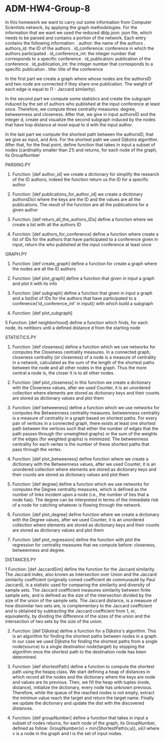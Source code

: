 # ADM-HW4-Group-8



In this homework we want to carry out some information from Computer Scientists network, by applying the graph methodologies. For the information that we want we used the reduced dblp.json: json file, which needs to be parsed and contains a portion of the network. Each entry contains the following information:
. author: the name of the authors
. authors_id: the ID of the authors
. id_conference: conference in which the authors participated
. id_conference_int: the integer number that corresponds to a specific conference
. id_publication:  publication of the conference
. id_publication_int: the integer number that corresponds to a specific publication
. title: title of the conference

In the first part we create a graph where whose nodes are the authorsID and two node are connected if they share one publication. The weight of each edge is equal to (1 - Jaccard similarity).

In the second part we compute some statistics and create the subgraph induced by the set of authors who published at the input conference at least once. Therefore, we compute three centrality measures: degree, betweenness and closeness. After that, we give in input authorsID and the integer d, create and visualize the second subgraph induced  by the nodes that have hop distance at most equal to d with the input author.

In the last part we compute the shortest path between the authorsID, that we give as input, and Aris. For the shortest path we used Dijkstra algorithm. After that, for the final point, define function that takes in input a subset of nodes (cardinality smaller than 21) and returns, for each node of the graph, its GroupNumber


PARSING.PY

1. Function: 
	[def author_id]
	we create a dictionary for simplify the research of the ID authors, indeed the function return us the ID for a 		specific author
	
2. Function: 
	[def publications_for_author_id]
	we create a dictionary authorsDict where the keys are the ID and the values are 	all the publications. The 	  result of the function are all the publications for a 	given author

3. Function: 
	[def return_all_the_authors_IDs]
	define a function where we create a list with all the authors ID

4. Function: 
	[def authors_for_conference]
	define a function where create a list of IDs for the authors that have 			participated to a conference 	     given in input, return the  who published at the 		input conference at least once


GRAPH.PY

1. Function: 
	[def create_graph]
	define a function for create a graph where the nodes are all the ID authors

2. Function: 
	[def plot_graph]
	define a function that given in input a graph and plot it with its info

3. Function: 
	[def subgraph]
	define a function that given in input a graph and a list(list of IDs for 		the authors that have 		participated to a conference('id_conference_int' in input)) 	with which build a subgraph 

4. Function: 
	[def plot_subgraph]

5 Function: 
	[def neighborhood]
	define a function which finds, for each node, its neihbors until a defined
	distance d from the starting node



STATISTICS.PY

1. Function: 
	[def closeness]
	define a function which we use networkx for computes the Closeness centrality 		measures. In a connected 	graph, closeness centrality (or closeness) of a node is a 	measure of centrality in a network, calculated as the 	     sum of the length of the 		shortest paths between the node and all other nodes in the graph. Thus the more 	central a node is, the closer it is to all other nodes.

2. Function: 
	[def plot_closeness]
	in this function we create a dictionary with the Closeness values, after we used Counter, it is an unordered 		collection where elements are stored as dictionary keys and their counts are stored as dictionary values and plot them


3. Function: 
	[def betweeness]
	define a function which we use networkx for computes the Betweenness centrality 	measures. betweenness 		centrality is a measure of centrality in a graph based on 	shortest paths. For every pair of vertices in a 	connected graph, there exists at 	least one shortest path between the vertices such that either the number of 		edges 	that the path passes through (for unweighted graphs) or the sum of the weights of 	the edges (for 		weighted graphs) is minimized. The betweenness centrality for each 	vertex is the number of these shortest paths 		that pass through the vertex.

4. Function: 
	[def plot_betweeness]
	define function where we create a dictionary with the Betweenness values, after we used Counter, it is an unordered 	collection where elements are stored as dictionary keys and their counts are stored as dictionary values and plot them

5. Function: 
	[def degree]
	define a function which we use networkx for computes the Degree centrality 		measures, which is defined as 		the number of links incident upon a node (i.e., the 	number of ties that a node has). The degree can be 		interpreted in terms of the 		immediate risk of a node for catching whatever is flowing through the network.

6. Function: 
	[def plot_degree]
	define function where we create a dictionary with the Degree values, after we used Counter, it is an unordered 		collection where elements are stored as dictionary keys and their counts are stored as dictionary values and plot them

7. Function: 
	[def plot_regression]
	define the function with plot the regression for centrality measures that we 		compute before: closeness, 		betweenness and degree.


DISTANCES.PY

1 Function: 
	[def JaccardSim]
	define the function for the Jaccard similarity.
	The Jaccard index, also known as Intersection over Union and the Jaccard 		similarity coefficient 		(originally coined coefficient de communauté by Paul 		Jaccard), is a statistic used for comparing the 	similarity and diversity of sample 	sets. The Jaccard coefficient measures similarity between finite sample sets, 		and 	is defined as the size of the intersection divided by the size of the union of the 	sample sets. The 	Jaccard distance, is a measure of how dissimilar two sets are, is 	complementary to the Jaccard coefficient and is 	obtained by subtracting 		the Jaccard coefficient from 1, or, equivalently, by dividing the difference 		of 	the sizes of the union and the intersection of two sets by the size of the union.

2. Function: 
	[def Dijkstra]
	define a function for a Dijkstra's algorithm. This is an algorithm for finding the 	shortest paths between nodes 		in a graph. In our case we used Dijkstra for finding 	the shortest paths from a single node(source) to a single 	destination node(target) 	by stopping the algorithm once the shortest path to the destination node has been 		determined.

3. Function: 
	[def shortestPath]
	define a function to compute the shortest path using the heapq class. We start defining a heap of distances in which 		record all the nodes and the dictionary where the keys are node and values are its previous. Then, we fill the heap 		with tuples (node, distance),  initialize the dictionary, every node has unknown previous. Therefore, while the 	queue of the reached nodes is not empty, extract the minimun value reach the target and return the target name. 	Finally we update the dictionary and update the dist with the discovered distances.


4. Function: 
	[def groupNumber]
	define a function that takes in input a subset of nodes returns, for each node of 	the graph, its GroupNumber, 		defined as follow:
			GroupNumber(v) = min{ShortestPath(v,u)}, u∈I
	where v is a node in the graph and I is the set of input nodes.




